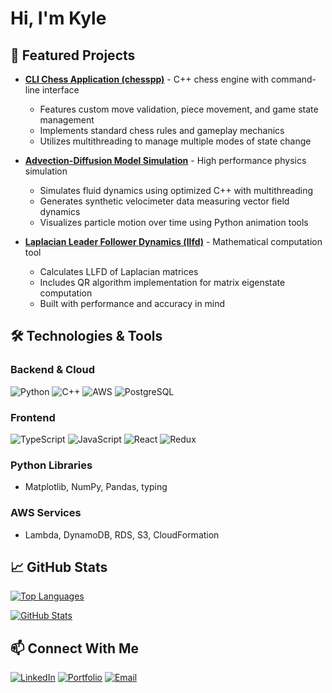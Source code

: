 # Hi, I'm Kyle

## 🔭 Featured Projects

- **[CLI Chess Application (chesspp)](https://github.com/kvs247/chesspp)** - C++ chess engine with command-line interface
  - Features custom move validation, piece movement, and game state management
  - Implements standard chess rules and gameplay mechanics
  - Utilizes multithreading to manage multiple modes of state change

- **[Advection-Diffusion Model Simulation](https://github.com/kvs247/adm-sim)** - High performance physics simulation
  - Simulates fluid dynamics using optimized C++ with multithreading
  - Generates synthetic velocimeter data measuring vector field dynamics
  - Visualizes particle motion over time using Python animation tools

- **[Laplacian Leader Follower Dynamics (llfd)](https://github.com/kvs247/llfd)** - Mathematical computation tool
  - Calculates LLFD of Laplacian matrices
  - Includes QR algorithm implementation for matrix eigenstate computation
  - Built with performance and accuracy in mind

## 🛠️ Technologies & Tools

### Backend & Cloud

![Python](https://img.shields.io/badge/-Python-3776AB?style=flat-square&logo=python&logoColor=white)
![C++](https://img.shields.io/badge/-C++-00599C?style=flat-square&logo=cplusplus&logoColor=white)
![AWS](https://img.shields.io/badge/-AWS-232F3E?style=flat-square&logo=amazon-aws&logoColor=white)
![PostgreSQL](https://img.shields.io/badge/-PostgreSQL-4169E1?style=flat-square&logo=postgresql&logoColor=white)

### Frontend

![TypeScript](https://img.shields.io/badge/-TypeScript-3178C6?style=flat-square&logo=typescript&logoColor=white)
![JavaScript](https://img.shields.io/badge/-JavaScript-F7DF1E?style=flat-square&logo=javascript&logoColor=black)
![React](https://img.shields.io/badge/-React-61DAFB?style=flat-square&logo=react&logoColor=black)
![Redux](https://img.shields.io/badge/-Redux-764ABC?style=flat-square&logo=redux&logoColor=white)

### Python Libraries

- Matplotlib, NumPy, Pandas, typing

### AWS Services

- Lambda, DynamoDB, RDS, S3, CloudFormation

## 📈 GitHub Stats

[![Top Languages](https://github-readme-stats.vercel.app/api/top-langs/?username=kvs247&layout=compact&theme=dark)](https://github.com/kvs247/github-readme-stats)

[![GitHub Stats](https://github-readme-stats.vercel.app/api?username=kvs247&show_icons=true&theme=dark)](https://github-readme-stats.vercel.app/api?username=kvs247&show_icons=true&theme=dark)

## 📫 Connect With Me

[![LinkedIn](https://img.shields.io/badge/-LinkedIn-0A66C2?style=flat-square&logo=linkedin&logoColor=white)](https://www.linkedin.com/in/kyle-v-schneider/)
[![Portfolio](https://img.shields.io/badge/-Portfolio-000000?style=flat-square&logo=safari&logoColor=white)](https://www.kvschneider.com)
[![Email](https://img.shields.io/badge/-Email-EA4335?style=flat-square&logo=gmail&logoColor=white)](mailto:kylesch115@gmail.com)
